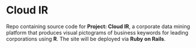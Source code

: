# Cloud IR
Repo containing source code for **Project: Cloud IR**, a corporate data mining platform that produces visual pictograms of business keywords for leading corporations using **R**. The site will be deployed via **Ruby on Rails**.


